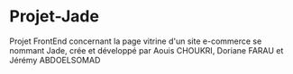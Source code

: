 # Projet-Jade
Projet FrontEnd concernant la page vitrine d'un site e-commerce se nommant Jade, crée et développé par Aouis CHOUKRI, Doriane FARAU et Jérémy ABDOELSOMAD
